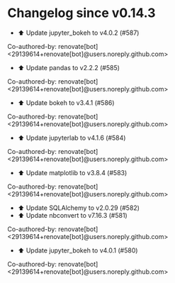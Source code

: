 # Changelog since v0.14.3
- ⬆️ Update jupyter_bokeh to v4.0.2 (#587)

Co-authored-by: renovate[bot] <29139614+renovate[bot]@users.noreply.github.com> 
- ⬆️ Update pandas to v2.2.2 (#585)

Co-authored-by: renovate[bot] <29139614+renovate[bot]@users.noreply.github.com> 
- ⬆️ Update bokeh to v3.4.1 (#586)

Co-authored-by: renovate[bot] <29139614+renovate[bot]@users.noreply.github.com> 
- ⬆️ Update jupyterlab to v4.1.6 (#584)

Co-authored-by: renovate[bot] <29139614+renovate[bot]@users.noreply.github.com> 
- ⬆️ Update matplotlib to v3.8.4 (#583)

Co-authored-by: renovate[bot] <29139614+renovate[bot]@users.noreply.github.com> 
- ⬆️ Update SQLAlchemy to v2.0.29 (#582) 
- ⬆️ Update nbconvert to v7.16.3 (#581)

Co-authored-by: renovate[bot] <29139614+renovate[bot]@users.noreply.github.com> 
- ⬆️ Update jupyter_bokeh to v4.0.1 (#580)

Co-authored-by: renovate[bot] <29139614+renovate[bot]@users.noreply.github.com> 
